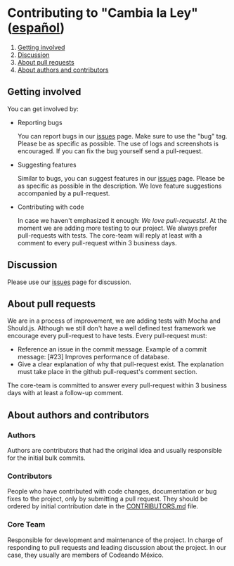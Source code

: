 # Contributing to "Cambia la Ley" ([español](/COLABORA.md))

1. [Getting involved](#getting-involved)
2. [Discussion](#discussion)
3. [About pull requests](#about-pull-requests)
4. [About authors and contributors](#about-authors-and-contributors)



## Getting involved
You can get involved by:
- Reporting bugs

  You can report bugs in our [issues](https://github.com/CodeandoMexico/cambia-la-ley/issues) page. Make sure to use the "bug" tag. Please be as specific as possible. The use of logs and screenshots is encouraged. If you can fix the bug yourself send a pull-request.

- Suggesting features

  Similar to bugs, you can suggest features in our [issues](https://github.com/CodeandoMexico/cambia-la-ley/issues) page. Please be as specific as possible in the description. We love feature suggestions accompanied by a pull-request.

- Contributing with code

  In case we haven't emphasized it enough: *We love pull-requests!*. At the moment we are adding more testing to our project. We always prefer pull-requests with tests. The core-team will reply at least with a comment to every pull-request within 3 business days.

## Discussion
Please use our [issues](https://github.com/CodeandoMexico/cambia-la-ley/issues) page for discussion.

## About pull requests
  We are in a process of improvement, we are adding tests with Mocha and Should.js. Although we still don't have a well defined test framework we encourage every pull-request to have tests. Every pull-request must:
  - Reference an issue in the commit message. Example of a commit message: [#23] Improves performance of database.
  - Give a clear explanation of why that pull-request exist. The explanation must take place in the github pull-request's comment section.

  The core-team is committed to answer every pull-request within 3 business days with at least a follow-up comment.

## About authors and contributors

### Authors
Authors are contributors that had the original idea and usually responsible for the initial bulk commits.

### Contributors
People who have contributed with code changes, documentation or bug fixes to the project, only by submitting a pull request. They should be ordered by initial contribution date in the [CONTRIBUTORS.md](/CONTRIBUTORS.md) file.

### Core Team
Responsible for development and maintenance of the project. In charge of responding to pull requests and leading discussion about the project. In our case, they usually are members of Codeando México.
